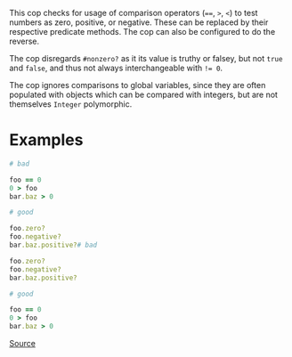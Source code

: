 
This cop checks for usage of comparison operators (`==`,
`>`, `<`) to test numbers as zero, positive, or negative.
These can be replaced by their respective predicate methods.
The cop can also be configured to do the reverse.

The cop disregards `#nonzero?` as it its value is truthy or falsey,
but not `true` and `false`, and thus not always interchangeable with
`!= 0`.

The cop ignores comparisons to global variables, since they are often
populated with objects which can be compared with integers, but are
not themselves `Integer` polymorphic.

# Examples

```ruby
# bad

foo == 0
0 > foo
bar.baz > 0

# good

foo.zero?
foo.negative?
bar.baz.positive?# bad

foo.zero?
foo.negative?
bar.baz.positive?

# good

foo == 0
0 > foo
bar.baz > 0
```

[Source](http://www.rubydoc.info/gems/rubocop/RuboCop/Cop/Style/NumericPredicate)